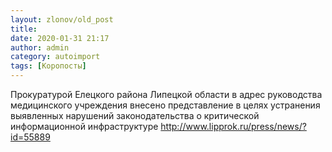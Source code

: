 ```yaml
---
layout: zlonov/old_post
title: 
date: 2020-01-31 21:17
author: admin
category: autoimport
tags: [Коропосты]
---
```


Прокуратурой Елецкого района Липецкой области в адрес руководства медицинского учреждения внесено представление в целях устранения выявленных нарушений законодательства о критической информационной инфраструктуре <a href="http://www.lipprok.ru/press/news/?id=55889">http://www.lipprok.ru/press/news/?id=55889</a>

